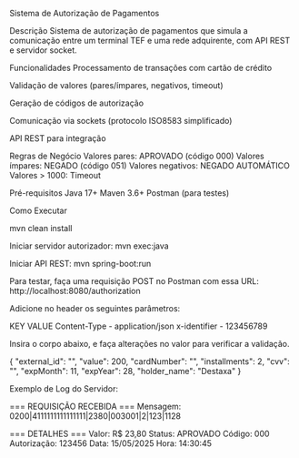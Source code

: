 Sistema de Autorização de Pagamentos

Descrição
Sistema de autorização de pagamentos que simula a comunicação entre um terminal TEF e uma rede adquirente, com API REST e servidor socket.

Funcionalidades
Processamento de transações com cartão de crédito

Validação de valores (pares/ímpares, negativos, timeout)

Geração de códigos de autorização

Comunicação via sockets (protocolo ISO8583 simplificado)

API REST para integração

Regras de Negócio
Valores pares: APROVADO (código 000)
Valores ímpares: NEGADO (código 051)
Valores negativos: NEGADO AUTOMÁTICO
Valores > 1000: Timeout

Pré-requisitos
Java 17+
Maven 3.6+
Postman (para testes)

Como Executar

mvn clean install

Iniciar servidor autorizador:
mvn exec:java

Iniciar API REST:
mvn spring-boot:run

Para testar, faça uma requisição POST no Postman com essa URL: http://localhost:8080/authorization

Adicione no header os seguintes parâmetros:

KEY            VALUE
Content-Type - application/json
x-identifier - 123456789

Insira o corpo abaixo, e faça alterações no valor para verificar a validação.

{
  "external_id": "",
  "value": 200,
  "cardNumber": "",
  "installments": 2,
  "cvv": "",
  "expMonth": 11,
  "expYear": 28,
  "holder_name": "Destaxa"
}

Exemplo de Log do Servidor:

=== REQUISIÇÃO RECEBIDA ===
Mensagem: 0200|4111111111111111|2380|003001|2|123|1128

=== DETALHES ===
Valor: R$ 23,80
Status: APROVADO
Código: 000
Autorização: 123456
Data: 15/05/2025
Hora: 14:30:45